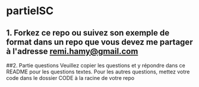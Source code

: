 # partielSC

## 1. Forkez ce repo ou suivez son exemple de format dans un repo que vous devez me partager à l'adresse remi.hamy@gmail.com

##2. Partie questions
Veuillez copier les questions et y répondre dans ce README pour les questions textes.
Pour les autres questions, mettez votre code dans le dossier CODE à la racine de votre repo
